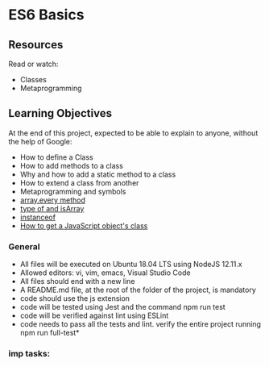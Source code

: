 # ES6 Basics 


## Resources

Read or watch:


* Classes
* Metaprogramming

## Learning Objectives

At the end of this project, expected to be able to explain to anyone, without the help of Google:



* How to define a Class
* How to add methods to a class
* Why and how to add a static method to a class
* How to extend a class from another
* Metaprogramming and symbols
* [array.every method](https://www.w3schools.com/jsref/jsref_every.asp)
* [type of and isArray](https://www.w3schools.com/js/js_typeof.asp) 
* [instanceof](https://developer.mozilla.org/en-US/docs/Web/JavaScript/Reference/Operators/instanceof)
* [How to get a JavaScript object's class](https://stackoverflow.com/questions/1249531/how-to-get-a-javascript-objects-class)




### General


* All files will be executed on Ubuntu 18.04 LTS using NodeJS 12.11.x
* Allowed editors: vi, vim, emacs, Visual Studio Code
* All files should end with a new line
* A README.md file, at the root of the folder of the project, is mandatory
* code should use the js extension
* code will be tested using Jest and the command npm run test
* code will be verified against lint using ESLint
* code needs to pass all the tests and lint. verify the entire project running npm run full-test* 


### imp tasks:
